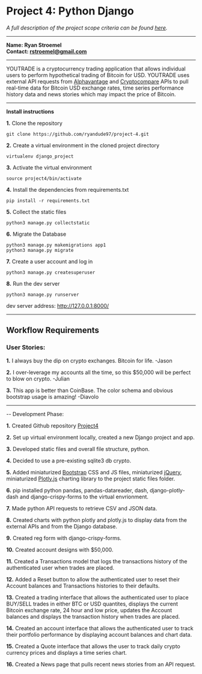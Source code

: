 # Project 4: Python Django

*A full description of the project scope criteria can be found [here](https://sites.google.com/view/reference-page/project-4).*

---
**Name:  Ryan Stroemel**  
**Contact: rstroemel@gmail.com**  

---
 

YOUTRADE is a cryptocurrency trading application that allows individual users to perform hypothetical trading of Bitcoin for USD. YOUTRADE uses external API requests from [Alphavantage](https://www.alphavantage.co/documentation/) and [Cryptocompare](https://min-api.cryptocompare.com/documentation) APIs to pull real-time data for Bitcoin USD exchange rates, time series performance history data and news stories which may impact the price of Bitcoin. 

---

**Install instructions**

**1.**  Clone the repository
```
git clone https://github.com/ryandude97/project-4.git
```
**2.** Create a virtual environment in the cloned project directory
```
virtualenv django_project
```
**3.**  Activate the virtual environment
```
source project4/bin/activate 
```
**4.**  Install the dependencies from requirements.txt
```
pip install -r requirements.txt
```
**5.**  Collect the static files
```
python3 manage.py collectstatic
```
**6.**  Migrate the Database
```
python3 manage.py makemigrations app1
python3 manage.py migrate
```
**7.** Create a user account and log in
```
python3 manage.py createsuperuser
```
**8.** Run the dev server
```
python3 manage.py runserver
```
dev server address:  http://127.0.0.1:8000/

---

## Workflow Requirements

### User Stories:

**1.** 
I always buy the dip on crypto exchanges. Bitcoin for life. 
-Jason

**2.** 
I over-leverage my accounts all the time, so this $50,000 will be perfect to blow on crypto. 
-Julian

**3.** 
This app is better than CoinBase. The color schema and obvious bootstrap usage is amazing!
-Diavolo 

---

-- Development Phase:

**1.** Created Github repository [Project4](https://github.com/ryandude97/project-4)

**2.** Set up virtual environment locally, created a new Django project and app.

**3.** Developed static files and overall file structure, python.

**4.** Decided to use a pre-existing sqlite3 db crypto. 

**5.** Added miniaturized [Bootstrap](https://getbootstrap.com/docs/4.4/getting-started/download/) CSS and JS files, miniaturized [jQuery](https://jquery.com/download/), miniaturized [Plotly.js](https://plot.ly/javascript/getting-started/) charting library to the project static files folder.

**6.** pip installed python pandas, pandas-datareader, dash, django-plotly-dash and django-crispy-forms to the virtual envrionment.

**7.** Made python API requests to retrieve CSV and JSON data.

**8.** Created charts with python plotly and plotly.js to display data from the external APIs and from the Django database.

**9.** Created reg form with django-crispy-forms. 

**10.** Created account designs with $50,000.

**11.** Created a Transactions model that logs the transactions history of the authenticated user when trades are placed.  

**12.** Added a Reset button to allow the authenticated user to reset their Account balances and Transactions histories to their defaults.

**13.** Created a trading interface that allows the authenticated user to place BUY/SELL trades in either BTC or USD quantites, displays the current Bitcoin exchange rate, 24 hour and low price, updates the Account balances and displays the transaction history when trades are placed.

**14.** Created an account interface that allows the authenticated user to track their portfolio performance by displaying account balances and chart data.

**15.** Created a Quote interface that allows the user to track daily crypto currency prices and displays a time series chart.

**16.** Created a News page that pulls recent news stories from an API request.

